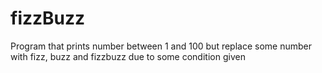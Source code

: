 # fizzBuzz
Program that prints number between 1 and 100 but replace some number with fizz, buzz and fizzbuzz due to some condition given

